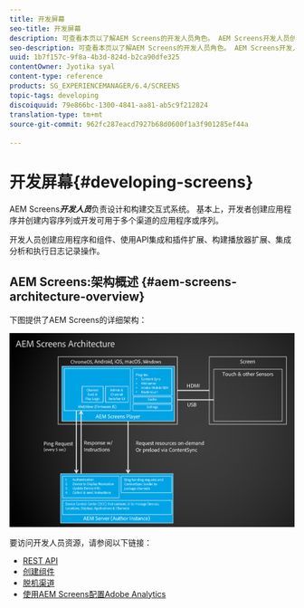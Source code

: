 ```yaml
---
title: 开发屏幕
seo-title: 开发屏幕
description: 可查看本页以了解AEM Screens的开发人员角色。 AEM Screens开发人员创建应用程序和内容序列并开发可用于多个渠道的应用程序或序列。
seo-description: 可查看本页以了解AEM Screens的开发人员角色。 AEM Screens开发人员创建应用程序和内容序列并开发可用于多个渠道的应用程序或序列。
uuid: 1b7f157c-9f8a-4b3d-824d-b2ca90dfe325
contentOwner: Jyotika syal
content-type: reference
products: SG_EXPERIENCEMANAGER/6.4/SCREENS
topic-tags: developing
discoiquuid: 79e866bc-1300-4841-aa81-ab5c9f212824
translation-type: tm+mt
source-git-commit: 962fc287eacd7927b68d0600f1a3f901285ef44a

---
```



# 开发屏幕{#developing-screens}

AEM Screens***开发人员***负责设计和构建交互式系统。 基本上，开发者创建应用程序并创建内容序列或开发可用于多个渠道的应用程序或序列。

开发人员创建应用程序和组件、使用API集成和插件扩展、构建播放器扩展、集成分析和执行日志记录操作。

## AEM Screens:架构概述 {#aem-screens-architecture-overview}

下图提供了AEM Screens的详细架构：

![chlimage_1-42](assets/chlimage_1-42.png)

要访问开发人员资源，请参阅以下链接：

* [REST API](/help/screens/rest-api.md)
* [创建组件](/help/screens/creating-components.md)
* [脱机渠道](/help/screens/offline-channels.md)
* [使用AEM Screens配置Adobe Analytics](/help/screens/configuring-adobe-analytics-aem-screens.md)

